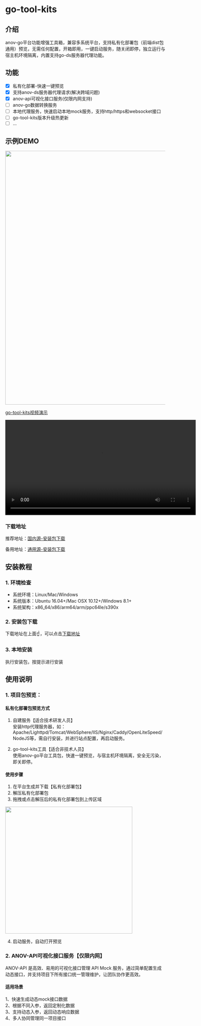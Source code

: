 # go-tool-kits

## 介绍
anov-go平台功能增强工具箱，兼容多系统平台，支持私有化部署包（前端dist包通用）预览，无需任何配置，开箱即用，一键启动服务，随关闭即停，独立运行与宿主机环境隔离，内置支持go-ds服务器代理功能。

## 功能
- [x] 私有化部署-快速一键预览
- [x] 支持anov-ds服务器代理请求(解决跨域问题)
- [x] anov-api可视化接口服务(仅限内网支持)
- [ ] anov-go数据转换服务
- [ ] 本地代理服务，快速启动本地mock服务，支持http/https和websocket接口
- [ ] go-tool-kits版本升级热更新
- [ ] ...

## 示例DEMO
<p align="left">    
    <img src="/public/go-tool-kits.gif" width="800" />
</p>

[go-tool-kits视频演示](https://gitee.com/anov/go-tool-kits/raw/master/public/go-tool-kits.mp4)

<video src="./public/go-tool-kits.mp4" controls="controls" width="600" loop  autoplay></video>

### 下载地址
推荐地址：[国内源-安装包下载](https://gitee.com/anov/go-tool-kits/releases/)  

备用地址：[通用源-安装包下载](https://www.github.com/anov-team/go-tool-kits/releases/)


## 安装教程
### 1. 环境检查
- 系统环境：Linux/Mac/Windows
- 系统版本：Ubuntu 16.04+/Mac OSX 10.12+/Windows 8.1+
- 系统架构：x86_64/x86/arm64/arm/ppc64le/s390x

### 2. 安装包下载
下载地址在上面:point_up:，可以点击[下载地址](#下载地址)
### 3. 本地安装
执行安装包，按提示进行安装


## 使用说明

### 1. 项目包预览：

#### 私有化部署包预览方式

1. 自建服务【适合技术研发人员】  
安装http代理服务器，如：Apache/Lighttpd/Tomcat/WebSphere/IIS/Nginx/Caddy/OpenLiteSpeed/NodeJS等，需自行安装，并进行站点配置，再启动服务。

2. go-tool-kits工具【适合非技术人员】  
使用anov-go平台工具包，快速一键预览，与宿主机环境隔离，安全无污染，即关即停。
#### 使用步骤
1. 在平台生成并下载【私有化部署包】
2. 解压私有化部署包
3. 拖拽或点击解压后的私有化部署包到上传区域
<p align="left">    
<img src="https://gitee.com/anov/go-tool-kits/raw/master/public/kit1.png" width="400" />
</p>

4. 启动服务，自动打开预览

### 2. ANOV-API可视化接口服务【仅限内网】
ANOV-API 是高效、易用的可视化接口管理 API Mock 服务，通过简单配置生成动态接口，并支持项目下所有接口统一管理维护，让团队协作更高效。

#### 适用场景 
1、快速生成动态mock接口数据    
2、根据不同入参，返回定制化数据   
3、支持动态入参，返回动态响应数据    
4、多人协同管理同一项目接口   
